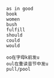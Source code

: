 ```
as in good
book
women
bush
fulfill
should
could
would
```

```
oo在字母k前发u
oul在重读音节中发u
pull/pool
```
